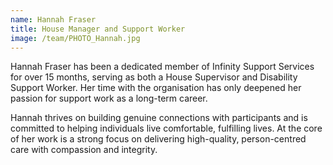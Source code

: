 ```yaml
---
name: Hannah Fraser
title: House Manager and Support Worker
image: /team/PHOTO_Hannah.jpg
---
```


Hannah Fraser has been a dedicated member of Infinity Support Services for over 15 months, serving as both a House Supervisor and Disability Support Worker. Her time with the organisation has only deepened her passion for support work as a long-term career.

Hannah thrives on building genuine connections with participants and is committed to helping individuals live comfortable, fulfilling lives. At the core of her work is a strong focus on delivering high-quality, person-centred care with compassion and integrity.